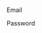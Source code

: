<label for="email">Email</label>
<sc-input type="email" required name="email" id="email"></sc-input>

<label for="password">Password</label>
<sc-input type="password" required name="password" maxlength="6" id="password">
</sc-input>

<sc-input type="text"></sc-input>